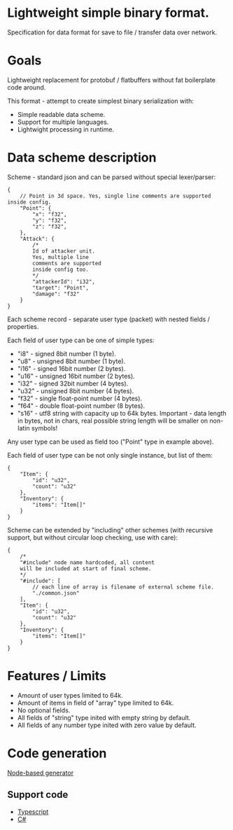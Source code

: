 # Lightweight simple binary format.
Specification for data format for save to file / transfer data over network.

# Goals
Lightweight replacement for protobuf / flatbuffers without fat boilerplate code around.

This format - attempt to create simplest binary serialization with:
* Simple readable data scheme.
* Support for multiple languages.
* Lightwight processing in runtime.

# Data scheme description
Scheme - standard json and can be parsed without special lexer/parser:
```jsonc
{
    // Point in 3d space. Yes, single line comments are supported inside config.
    "Point": {
        "x": "f32",
        "y": "f32",
        "z": "f32",
    },
    "Attack": {
        /*
        Id of attacker unit.
        Yes, multiple line
        comments are supported
        inside config too.
        */
        "attackerId": "i32",
        "target": "Point",
        "damage": "f32"
    }
}
```
Each scheme record - separate user type (packet) with nested fields / properties.

Each field of user type can be one of simple types:
* "i8" - signed 8bit number (1 byte).
* "u8" - unsigned 8bit number (1 byte).
* "i16" - signed 16bit number (2 bytes).
* "u16" - unsigned 16bit number (2 bytes).
* "i32" - signed 32bit number (4 bytes).
* "u32" - unsigned 8bit number (4 bytes).
* "f32" - single float-point number (4 bytes).
* "f64" - double float-point number (8 bytes).
* "s16" - utf8 string with capacity up to 64k bytes. Important - data length in bytes, not in chars, real possible string length will be smaller on non-latin symbols!

Any user type can be used as field too ("Point" type in example above).

Each field of user type can be not only single instance, but list of them:
```jsonc
{
    "Item": {
        "id": "u32",
        "count": "u32"
    },
    "Inventory": {
        "items": "Item[]"
    }
}
```
Scheme can be extended by "including" other schemes (with recursive support, but without circular loop checking, use with care):
```jsonc
{
    /*
    "#include" node name hardcoded, all content
    will be included at start of final scheme.
    */
    "#include": [
        // each line of array is filename of external scheme file.
        "./common.json"
    ],
    "Item": {
        "id": "u32",
        "count": "u32"
    },
    "Inventory": {
        "items": "Item[]"
    }
}
```
# Features / Limits
* Amount of user types limited to 64k.
* Amount of items in field of "array" type limited to 64k.
* No optional fields.
* All fields of "string" type inited with empty string by default.
* All fields of any number type inited with zero value by default.


# Code generation
[Node-based generator](https://github.com/Leopotam/simplebinary-gen-node.git)

## Support code
* [Typescript](https://github.com/Leopotam/simplebinary-ts.git)
* [C#](https://github.com/Leopotam/simplebinary-cs.git)